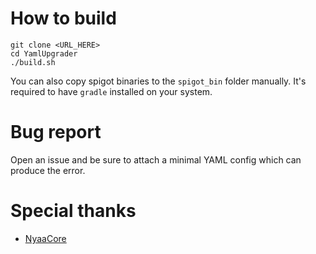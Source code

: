 # How to build

    git clone <URL_HERE>
    cd YamlUpgrader
    ./build.sh

You can also copy spigot binaries to the `spigot_bin` folder manually.
It's required to have `gradle` installed on your system.

# Bug report

Open an issue and be sure to attach a minimal YAML config which can produce the error.

# Special thanks

- [NyaaCore](https://github.com/NyaaCat/NyaaCore)